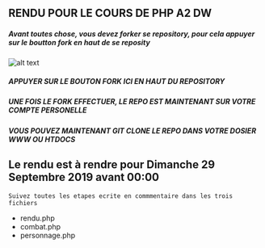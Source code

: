 ## RENDU POUR LE COURS DE PHP A2 DW

##### Avant toutes chose, vous devez forker se repository, pour cela appuyer sur le boutton **fork** en haut de se reposity

![alt text](https://i.imgur.com/yWK3Re7.jpg)

##### APPUYER SUR LE BOUTON **FORK** ICI EN HAUT DU REPOSITORY

##### UNE FOIS LE **FORK** EFFECTUER, LE REPO EST MAINTENANT SUR VOTRE COMPTE PERSONELLE

##### VOUS POUVEZ MAINTENANT GIT CLONE LE REPO DANS VOTRE DOSIER **WWW** OU **HTDOCS**

## Le rendu est à rendre pour **Dimanche 29 Septembre 2019 avant 00:00**

`Suivez toutes les etapes ecrite en commmentaire dans les trois fichiers` 
 - rendu.php
 - combat.php
 - personnage.php
